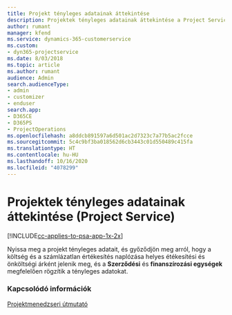 ```yaml
---
title: Projekt tényleges adatainak áttekintése
description: Projektek tényleges adatainak áttekintése a Project Service szolgáltatásban
author: rumant
manager: kfend
ms.service: dynamics-365-customerservice
ms.custom:
- dyn365-projectservice
ms.date: 8/03/2018
ms.topic: article
ms.author: rumant
audience: Admin
search.audienceType:
- admin
- customizer
- enduser
search.app:
- D365CE
- D365PS
- ProjectOperations
ms.openlocfilehash: a8ddcb891597a6d501ac2d7323c7a77b5ac2fcce
ms.sourcegitcommit: 5c4c9bf3ba018562d6cb3443c01d550489c415fa
ms.translationtype: HT
ms.contentlocale: hu-HU
ms.lasthandoff: 10/16/2020
ms.locfileid: "4078299"
---
```

# <a name="review-project-actuals-project-service"></a>Projektek tényleges adatainak áttekintése (Project Service)

[!INCLUDE[cc-applies-to-psa-app-1x-2x](../includes/cc-applies-to-psa-app-1x-2x.md)]

Nyissa meg a projekt tényleges adatait, és győződjön meg arról, hogy a költség és a számlázatlan értékesítés naplózása helyes étékesítési és önköltségi árként jelenik meg, és a **Szerződési** és **finanszírozási egységek** megfelelően rögzítik a tényleges adatokat.  
  
### <a name="see-also"></a>Kapcsolódó információk  
 [Projektmenedzseri útmutató](../psa/project-manager-guide.md)
